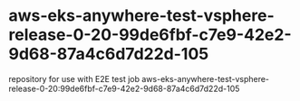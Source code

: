 # aws-eks-anywhere-test-vsphere-release-0-20-99de6fbf-c7e9-42e2-9d68-87a4c6d7d22d-105
repository for use with E2E test job aws-eks-anywhere-test-vsphere-release-0-20:99de6fbf-c7e9-42e2-9d68-87a4c6d7d22d-105
